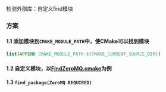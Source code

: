 检测外部库：自定义find模块



### 方案

#### 1.1 添加模块到`CMAKE_MODULE_PATH`中，使CMake可以找到模块

```cmake
list(APPEND CMAKE_MODULE_PATH ${CMAKE_CURRENT_SOURCE_DIR})
```

#### 1.2 自定义模块，以[FindZeroMQ.cmake](https://github.com/zeromq/azmq/blob/master/config/FindZeroMQ.cmake)为例

#### 1.3 `find_package(ZeroMQ REQUIRED)`

